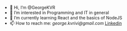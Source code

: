 - 👋 Hi, I’m @GeorgeKVR
- 👀 I’m interested in Programming and IT in general
- 🌱 I’m currently learning React and the basics of NodeJS
- 📫 How to reach me: _george.kvrivi@gmail.com_  [Linkedin](https://www.linkedin.com/in/giorgi-kvrivishvili-5667321b4/)

<!---
GeorgeKVR/GeorgeKVR is a ✨ special ✨ repository because its `README.md` (this file) appears on your GitHub profile.
You can click the Preview link to take a look at your changes.
--->
